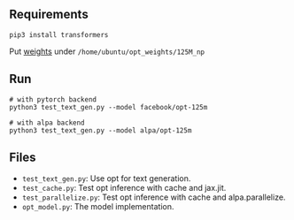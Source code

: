 ## Requirements
```
pip3 install transformers
```

Put [weights](https://drive.google.com/file/d/19DyZve_46SkR-kUMNxxg_fOzusHI0KNU/view?usp=sharing) under `/home/ubuntu/opt_weights/125M_np`

## Run
```
# with pytorch backend
python3 test_text_gen.py --model facebook/opt-125m

# with alpa backend
python3 test_text_gen.py --model alpa/opt-125m
```

## Files
- `test_text_gen.py`: Use opt for text generation.
- `test_cache.py`: Test opt inference with cache and jax.jit.
- `test_parallelize.py`: Test opt inference with cache and alpa.parallelize.
- `opt_model.py`: The model implementation.
